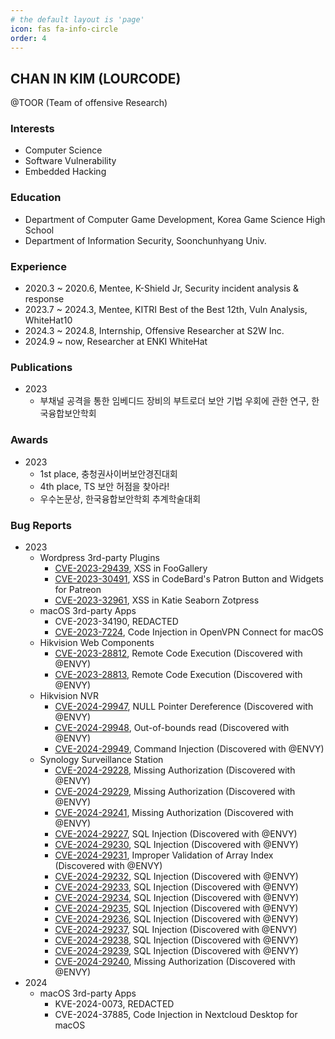 ```yaml
---
# the default layout is 'page'
icon: fas fa-info-circle
order: 4
---
```


## CHAN IN KIM (LOURCODE)

@TOOR (Team of offensive Research)

### Interests
- Computer Science
- Software Vulnerability
- Embedded Hacking

### Education
- Department of Computer Game Development, Korea Game Science High School
- Department of Information Security, Soonchunhyang Univ.

### Experience
- 2020.3 ~ 2020.6, Mentee, K-Shield Jr, Security incident analysis & response
- 2023.7 ~ 2024.3, Mentee, KITRI Best of the Best 12th, Vuln Analysis, WhiteHat10
- 2024.3 ~ 2024.8, Internship, Offensive Researcher at S2W Inc.
- 2024.9 ~ now, Researcher at ENKI WhiteHat

### Publications
- 2023
    - 부채널 공격을 통한 임베디드 장비의 부트로더 보안 기법 우회에 관한 연구, 한국융합보안학회

### Awards
- 2023
    - 1st place, 충청권사이버보안경진대회
    - 4th place, TS 보안 허점을 찾아라!
    - 우수논문상, 한국융합보안학회 추계학술대회

### Bug Reports
- 2023
    - Wordpress 3rd-party Plugins
        - [CVE-2023-29439](https://nvd.nist.gov/vuln/detail/CVE-2023-29439), XSS in FooGallery
        - [CVE-2023-30491](https://nvd.nist.gov/vuln/detail/CVE-2023-30491), XSS in CodeBard's Patron Button and Widgets for Patreon
        - [CVE-2023-32961](https://nvd.nist.gov/vuln/detail/CVE-2023-32961), XSS in Katie Seaborn Zotpress
    - macOS 3rd-party Apps
        - CVE-2023-34190, REDACTED
        - [CVE-2023-7224](https://nvd.nist.gov/vuln/detail/CVE-2023-7224), Code Injection in OpenVPN Connect for macOS
    - Hikvision Web Components
        - [CVE-2023-28812](https://nvd.nist.gov/vuln/detail/CVE-2023-28812), Remote Code Execution (Discovered with @ENVY)
        - [CVE-2023-28813](https://nvd.nist.gov/vuln/detail/CVE-2023-28813), Remote Code Execution (Discovered with @ENVY)
    - Hikvision NVR
        - [CVE-2024-29947](https://nvd.nist.gov/vuln/detail/CVE-2024-29947), NULL Pointer Dereference (Discovered with @ENVY)
        - [CVE-2024-29948](https://nvd.nist.gov/vuln/detail/CVE-2024-29948), Out-of-bounds read (Discovered with @ENVY)
        - [CVE-2024-29949](https://nvd.nist.gov/vuln/detail/CVE-2024-29949), Command Injection (Discovered with @ENVY)
    - Synology Surveillance Station
        - [CVE-2024-29228](https://nvd.nist.gov/vuln/detail/CVE-2024-29228), Missing Authorization (Discovered with @ENVY)
        - [CVE-2024-29229](https://nvd.nist.gov/vuln/detail/CVE-2024-29229), Missing Authorization (Discovered with @ENVY)
        - [CVE-2024-29241](https://nvd.nist.gov/vuln/detail/CVE-2024-29241), Missing Authorization (Discovered with @ENVY)
        - [CVE-2024-29227](https://nvd.nist.gov/vuln/detail/CVE-2024-29227), SQL Injection (Discovered with @ENVY)
        - [CVE-2024-29230](https://nvd.nist.gov/vuln/detail/CVE-2024-29230), SQL Injection (Discovered with @ENVY)
        - [CVE-2024-29231](https://nvd.nist.gov/vuln/detail/CVE-2024-29231), Improper Validation of Array Index (Discovered with @ENVY)
        - [CVE-2024-29232](https://nvd.nist.gov/vuln/detail/CVE-2024-29232), SQL Injection (Discovered with @ENVY)
        - [CVE-2024-29233](https://nvd.nist.gov/vuln/detail/CVE-2024-29233), SQL Injection (Discovered with @ENVY)
        - [CVE-2024-29234](https://nvd.nist.gov/vuln/detail/CVE-2024-29234), SQL Injection (Discovered with @ENVY)
        - [CVE-2024-29235](https://nvd.nist.gov/vuln/detail/CVE-2024-29235), SQL Injection (Discovered with @ENVY)
        - [CVE-2024-29236](https://nvd.nist.gov/vuln/detail/CVE-2024-29236), SQL Injection (Discovered with @ENVY)
        - [CVE-2024-29237](https://nvd.nist.gov/vuln/detail/CVE-2024-29237), SQL Injection (Discovered with @ENVY)
        - [CVE-2024-29238](https://nvd.nist.gov/vuln/detail/CVE-2024-29238), SQL Injection (Discovered with @ENVY)
        - [CVE-2024-29239](https://nvd.nist.gov/vuln/detail/CVE-2024-29239), SQL Injection (Discovered with @ENVY)
        - [CVE-2024-29240](https://nvd.nist.gov/vuln/detail/CVE-2024-29240), Missing Authorization (Discovered with @ENVY)
- 2024
    - macOS 3rd-party Apps
        - KVE-2024-0073, REDACTED
        - CVE-2024-37885, Code Injection in Nextcloud Desktop for macOS
